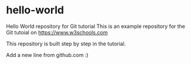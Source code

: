 # hello-world

Hello World repository for Git tutorial
This is an example repository for the Git tutoial on https://www.w3schools.com

This repository is built step by step in the tutorial.

Add a new line from github.com :)
